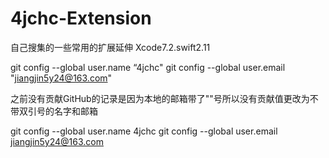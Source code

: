 # 4jchc-Extension
自己搜集的一些常用的扩展延伸 Xcode7.2.swift2.11 

   git config --global user.name “4jchc"
   git config --global user.email  "jiangjin5y24@163.com"
   
之前没有贡献GitHub的记录是因为本地的邮箱带了""号所以没有贡献值更改为不带双引号的名字和邮箱
  
   git config --global user.name 4jchc
   git config --global user.email  jiangjin5y24@163.com
